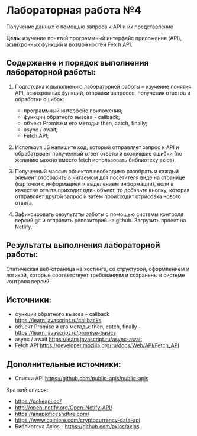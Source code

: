 # Лабораторная работа №4

Получение данных с помощью запроса к API и их представление

**Цель**: изучение понятий программный интерфейс приложения (API), асинхронных функций и возможностей Fetch API.

## Содержание и порядок выполнения лабораторной работы:

1. Подготовка к выполнению лабораторной работы – изучение понятия API, асинхронных функций, отправки запросов, получения ответов и обработки ошибок:
    * программный интерфейс приложения;
    * функции обратного вызова - callback;
    * объект Promise и его методы: then, catch, finally;
    * async / await;
    * Fetch API;

1. Используя JS напишите код, который отправляет запрос к API и обрабатывает полученный ответ ответы и возникшие ошибки (по желанию можно вместо fetch использовать библиотеку axios).

1. Полученный массив объектов необходимо разобрать и каждый элемент отобразить в читаемом для посетителя виде на странице (карточки с информацией и выделением информации), если в качестве ответа приходит один объект, то добавьте кнопку, которая отправляет другой запрос и затем происходит отрисовка нового ответа.

1. Зафиксировать результаты работы с помощью системы контроля версий git и отправить репозиторий на github.
Загрузить проект на Netlify.

## Результаты выполнения лабораторной работы:

Статическая веб-страница на хостинге, со структурой, оформлением и логикой, которые соответствует требованиям и сохранены в системе контроля версий.

## Источники:

* функции обратного вызова - callback https://learn.javascript.ru/callbacks
* объект Promise и его методы: then, catch, finally - https://learn.javascript.ru/promise-basics
* async / await https://learn.javascript.ru/async-await
* Fetch API https://developer.mozilla.org/ru/docs/Web/API/Fetch_API

## Дополнительные источники:
* Списки API https://github.com/public-apis/public-apis

Краткий список:
* https://pokeapi.co/
* http://open-notify.org/Open-Notify-API/
* https://anapioficeandfire.com/	
* https://www.coinlore.com/cryptocurrency-data-api
* Библиотека Axios - https://github.com/axios/axios
